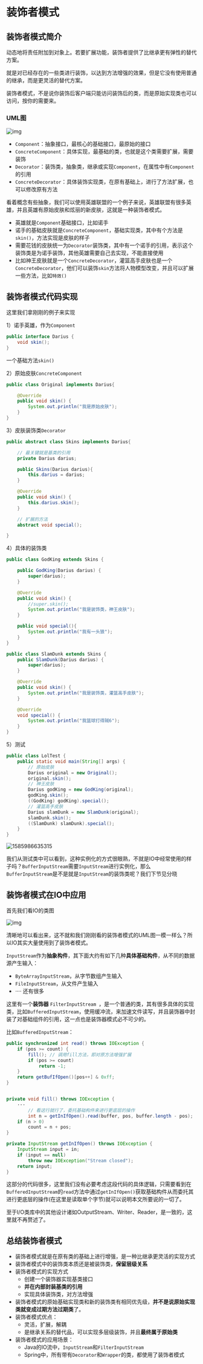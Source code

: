 # 装饰者模式

## 装饰者模式简介

 动态地将责任附加到对象上。若要扩展功能，装饰者提供了比继承更有弹性的替代方案。

就是对已经存在的一些类进行装饰，以达到方法增强的效果，但是它没有使用普通的继承，而是更灵活的替代方案。

装饰者模式，不是说你装饰后客户端只能访问装饰后的类，而是原始实现类也可以访问，按你的需要来。

### UML图

 ![img](image/1335887-20190525142234307-911340342.png) 

- `Component`：抽象接口，最核心的基础接口，最原始的接口
- `ConcreteComponent`：具体实现，最基础的类，也就是这个类需要扩展，需要装饰
- `Decorator`：装饰类，抽象类，继承或实现`Component`，在属性中有`Component`的引用
- `ConcreteDecorator`：具体装饰实现类，在原有基础上，进行了方法扩展，也可以修改原有方法

看着概念有些抽象，我们可以使用英雄联盟的一个例子来说，英雄联盟有很多英雄，并且英雄有原始皮肤和炫丽的新皮肤，这就是一种装饰者模式。

- 英雄就是`Component`基础接口，比如诺手
- 诺手的基础皮肤就是`ConcreteComponent`，基础实现类，其中有个方法是`skin()`，方法实现是皮肤的样子
- 需要花钱的皮肤统一为`Decorator`装饰类，其中有一个诺手的引用，表示这个装饰类是为诺手装饰，其他英雄需要自己去实现，不能直接使用
- 比如神王皮肤就是一个`ConcreteDecorator`，灌篮高手皮肤也是一个`ConcreteDecorator`，他们可以装饰`skin`方法将人物模型改变，并且可以扩展一些方法，比如`特效()`

## 装饰者模式代码实现

这里我们拿刚刚的例子来实现

1）诺手英雄，作为`Component`

```java
public interface Darius {
    void skin();
}
```

一个基础方法`skin()`

2）原始皮肤`ConcreteComponent`

```java
public class Original implements Darius{

    @Override
    public void skin() {
        System.out.println("我是原始皮肤");
    }
}
```

3）皮肤装饰类`Decorator`

```java
public abstract class Skins implements Darius{

    // 最关键就是基类的引用
    private Darius darius;

    public Skins(Darius darius){
        this.darius = darius;
    }

    @Override
    public void skin() {
        this.darius.skin();
    }

    // 扩展的方法
    abstract void special();

}
```

4）具体的装饰类

```java
public class GodKing extends Skins {

    public GodKing(Darius darius) {
        super(darius);
    }

    @Override
    public void skin() {
        //super.skin();
        System.out.println("我是装饰类，神王皮肤");
    }

    public void special(){
        System.out.println("我有一头狼");
    }
}

public class SlamDunk extends Skins {
    public SlamDunk(Darius darius) {
        super(darius);
    }

    @Override
    public void skin() {
        System.out.println("我是装饰类，灌篮高手皮肤");
    }

    @Override
    void special() {
        System.out.println("我篮球打得贼6");
    }
}
```

5）测试

```java
public class LolTest {
    public static void main(String[] args) {
        // 原始皮肤
        Darius original = new Original();
        original.skin();
        // 神王皮肤
        Darius godKing = new GodKing(original);
        godKing.skin();
        ((GodKing) godKing).special();
        // 灌篮高手皮肤
        Darius slamDunk = new SlamDunk(original);
        slamDunk.skin();
        ((SlamDunk) slamDunk).special();
    }
}
```

![1585986635315](image/1585986635315.png)

我们从测试类中可以看到，这种实例化的方式很眼熟，不就是IO中经常使用的样子吗？`BufferInputStream`需要`InputStream`进行实例化，那么`BufferInputStream`是不是就是`InputStream`的装饰类呢？我们下节见分晓

## 装饰者模式在IO中应用

首先我们看IO的类图

 ![img](image/1335887-20190525154810267-1646308742.png) 

清晰地可以看出来，这不就和我们刚刚看的装饰者模式的UML图一模一样么？所以IO其实大量使用到了装饰者模式。

`InputStream`作为**抽象构件**，其下面大约有如下几种**具体基础构件**，从不同的数据源产生输入：

- `ByteArrayInputStream`，从字节数组产生输入
- `FileInputStream`，从文件产生输入
- ···· 还有很多

这里有一个**装饰器** `FilterInputStream `，是一个普通的类，其有很多具体的实现类，比如`BufferedInputStream`，使用缓冲流，来加速文件读写，并且装饰器中封装了对基础组件的引用，这一点也是装饰器模式必不可少的。

比如`BufferedInputStream`：

```java
public synchronized int read() throws IOException {
    if (pos >= count) {
        fill(); // 调用fill方法，即对原方法增强扩展
        if (pos >= count)
            return -1;
    }
    return getBufIfOpen()[pos++] & 0xff;
}


private void fill() throws IOException {
    ···
        // 看这行就行了，委托基础构件来进行更底层的操作
        int n = getInIfOpen().read(buffer, pos, buffer.length - pos);
    if (n > 0)
        count = n + pos;
}

private InputStream getInIfOpen() throws IOException {
    InputStream input = in;
    if (input == null)
        throw new IOException("Stream closed");
    return input;
}
```

这部分的代码很多，这里我们没有必要考虑这段代码的具体逻辑，只需要看到在`BufferedInputStream`的`read`方法中通过`getInIfOpen()`获取基础构件从而委托其进行更底层的操作(在这里是读取单个字节)就可以说明本文所要说的一切了。

至于I/O类库中的其他设计诸如OutputStream、Writer、Reader，是一致的，这里就不再赘述了。

## 总结装饰者模式

- 装饰者模式就是在原有类的基础上进行增强，是一种比继承更灵活的实现方式
- 装饰者模式中的装饰类本质还是被装饰类，**保留层级关系**
- 装饰者模式的实现方式
  - 创建一个装饰器实现基类接口
  - **并在内部封装基类的引用**
  - 实现具体装饰类，对方法增强
- 装饰者模式的原始基础实现类和新的装饰类有相同优先级，**并不是说原始实现类就变成过期方法过期类**了。
- 装饰者模式优点：
  - 灵活，扩展，解耦
  - 是继承关系的替代品，可以实现多层级装饰，并且**最终属于原始类**
- 装饰者模式的应用场景：
  - Java的IO流中，`InputStream`和`FilterInputStream`
  - Spring中，所有带有`Decorator`和`Wrapper`的类，都使用了装饰者模式